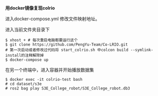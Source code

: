 
**用docker镜像复现colrio**


进入docker-compose.yml
修改文件映射地址。

进入当前文件夹目录下
```
$ xhost + # 每次重启电脑都要运行这个
$ git clone https://github.com/PengYu-Team/Co-LRIO.git
# 第一次启动或者修改过代码将 start_colrio.sh 中colcon build --symlink-install的注释解除掉
$ docker-compose up 
```
在另一个终端中，进入容器并开始播放数据集
```
$ docker exec -it colrio-test bash
# cd dataset/s3e
# ros2 bag play S3E_College_robot/S3E_College_robot.db3
```

# 
